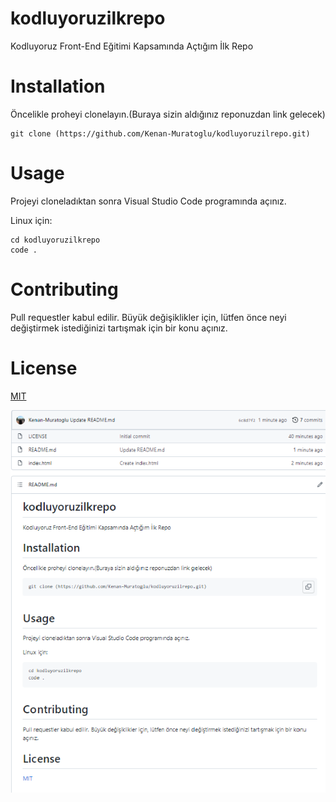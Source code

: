 # kodluyoruzilkrepo
Kodluyoruz Front-End Eğitimi Kapsamında Açtığım İlk Repo

# Installation
Öncelikle proheyi clonelayın.(Buraya sizin aldığınız reponuzdan link gelecek)

```
git clone (https://github.com/Kenan-Muratoglu/kodluyoruzilrepo.git)
```

# Usage

Projeyi cloneladıktan sonra Visual Studio Code programında açınız.

Linux için:
```
cd kodluyoruzilkrepo
code .
```

# Contributing
Pull requestler kabul edilir. Büyük değişiklikler için, lütfen önce neyi değiştirmek istediğinizi tartışmak için bir konu açınız.

# License

[MIT](https://choosealicense.com/licenses/mit/)

![Resim](https://github.com/Kenan-Muratoglu/kodluyoruzilrepo/blob/main/kodluyoruzgithub.png)
